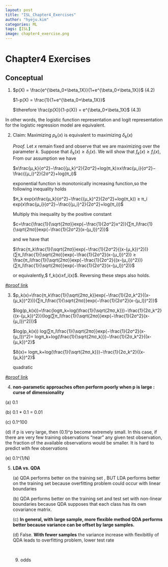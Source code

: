 ```yaml
---
layout: post
title: "ISL_Chapter4_Exercises"
author: "hyeju.kim"
categories: ML
tags: [ISL]
image: chapter4_exercise.png
---
```


# Chapter4 Exercises

## Conceptual

1. $p(X) = \frac{e^{\beta_0+\beta_1X}}{1+e^{\beta_0+\beta_1X}}$  (4.2)

   $1-p(X) = \frac{1}{1+e^{\beta_0+\beta_1X}}$

   $\therefore \frac{p(X)}{1-p(X)} = e^{\beta_0+\beta_1X}$ (4.3)

 In other words, the logistic function representation and logit representation for the logistic regression model are equivalent.



2. Claim: Maximizing $p_k(x)$ is equivalent to maximizing $δ_k(x)$

   *Proof.* Let $x$ remain fixed and observe that we are maximizing over the parameter $k$. Suppose that $δ_k(x)≥δ_i(x)$. We will show that $f_k(x)≥f_i(x)$, From our assumption we have

   $x\frac{μ_k}{σ^2}−\frac{{μ_k}^2}{2σ^2}+log(π_k)≥x\frac{μ_i}{σ^2}−\frac{{μ_i}^2}{2σ^2}+log(π_i)$

   exponential function is monotonically increasing function,so the following inequality holds

   $π_k exp(x\frac{μ_k}{σ^2}−\frac{{μ_k}^2}{2σ^2}+log(π_k)) ≥ π_i exp(x\frac{μ_i}{σ^2}−\frac{{μ_i}^2}{2σ^2}+log(π_i))$

   Multiply this inequality by the positive constant

   $c=\frac{\frac{1}{\sqrt{2πσ}}exp(−\frac{1}{2σ^2}x^2)}{∑π_l\frac{1}{\sqrt{2πσ}}exp(−\frac{1}{2σ^2}(x-{μ_l})^2)}$

   and we have that

   $\frac{π_k\frac{1}{\sqrt{2πσ}}exp(−\frac{1}{2σ^2}{(x-{μ_k})^2})}{∑π_l\frac{1}{\sqrt{2πσ}}exp(−\frac{1}{2σ^2}(x-{μ_l})^2)}  ≥ \frac{π_i\frac{1}{\sqrt{2πσ}}exp(−\frac{1}{2σ^2}{(x-{μ_i})^2})}{∑π_l\frac{1}{\sqrt{2πσ}}exp(−\frac{1}{2σ^2}(x-{μ_l})^2)}$

   or equivalently,$ f_k(x)≥f_i(x)$. Reversing these steps also holds.



[#proof link](http://blog.princehonest.com/stat-learning/ch4/2.html)



3. $p_k(x)=\frac{π_k\frac{1}{\sqrt{2πσ_k}}exp(−\frac{1}{2σ_k^2}{(x-{μ_k})^2})}{∑π_l\frac{1}{\sqrt{2πσ}}exp(−\frac{1}{2σ^2}(x-{μ_l})^2)}$

   $log(p_k(x))=\frac{logπ_k+log(\frac{1}{\sqrt{2πσ_k}})−\frac{1}{2σ_k^2}{(x-{μ_k})^2}}{log(∑π_l\frac{1}{\sqrt{2πσ}}exp(−\frac{1}{2σ^2}(x-{μ_l})^2))}$

   $log(p_k(x)) log(∑π_l\frac{1}{\sqrt{2πσ}}exp(−\frac{1}{2σ^2}(x-{μ_l})^2)= logπ_k+log(\frac{1}{\sqrt{2πσ_k}})−\frac{1}{2σ_k^2}{(x-{μ_k})^2}$

   $δ(x)= logπ_k+log(\frac{1}{\sqrt{2πσ_k}})−\frac{1}{2σ_k^2}{(x-{μ_k})^2}$

   quadratic

[#proof link](http://blog.princehonest.com/stat-learning/ch4/3.html)

4.  **non-parametic approaches often perform poorly when p is large :  curse of dimensionality**

   (a)  0.1

   (b)  0.1 * 0.1 = 0.01

   (c)  0.1^100 

   (d) if p is very large, then (0.1)^p become extremely small. In this case, if there are very few training observations “near” any given test observation, the fraction of the available observations would be smaller. It is hard to predict with few observations

   (e) 0.1^(1/N)

5. **LDA vs. QDA**

   (a) QDA performs better on the training set , BUT LDA  performs better on the training set because overfitting problem could occur with linear boundaries

   (b) QDA performs better on the training set and test set with non-linear boundaries because QDA supposes that each class has its own covariance matrix.

   (c) **In general, with large sample, more flexible method QDA performs better because variance can be offset by large samples.**

   (d) False. **With fewer samples** the variance increase with flexibitliy of QDA leads to overfitting problem, lower test rate

   ​

   9. odds

   ​

   ​



